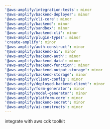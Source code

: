 ```yaml
---
'@aws-amplify/integration-tests': minor
'@aws-amplify/backend-deployer': minor
'@aws-amplify/cli-core': minor
'@aws-amplify/backend': minor
'@aws-amplify/sandbox': minor
'@aws-amplify/backend-cli': minor
'@aws-amplify/plugin-types': minor
'create-amplify': minor
'@aws-amplify/auth-construct': minor
'@aws-amplify/backend-ai': minor
'@aws-amplify/backend-auth': minor
'@aws-amplify/backend-data': minor
'@aws-amplify/backend-function': minor
'@aws-amplify/backend-output-storage': minor
'@aws-amplify/backend-storage': minor
'@aws-amplify/client-config': minor
'@aws-amplify/deployed-backend-client': minor
'@aws-amplify/form-generator': minor
'@aws-amplify/model-generator': minor
'@aws-amplify/platform-core': minor
'@aws-amplify/backend-secret': minor
'@aws-amplify/ai-constructs': minor
---
```


integrate with aws cdk toolkit
